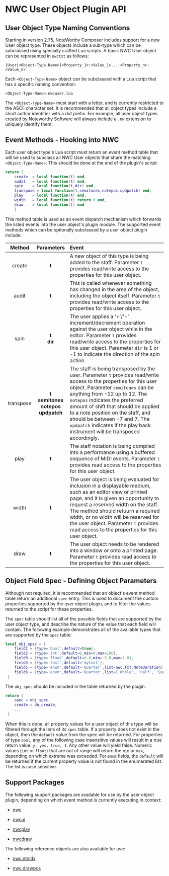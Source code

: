 # NWC User Object Plugin API

## User Object Type Naming Conventions
Starting in version 2.75, NoteWorthy Composer includes support for a new User object type. These objects include a sub-type which can
be subclassed using specially crafted Lua scripts. A basic NWC User object can be represented in `nwctxt` as follows:


```nwctxt
|User|<Object-Type-Name>|<Property_1>:<Value_1>...|<Property_n>:<Value_n>
```

Each `<Object-Type-Name>` object can be subclassed with a Lua script that has a specific naming convention:

`<Object-Type-Name>.nwcuser.lua`


The `<Object-Type-Name>` must start with a letter, and is currently restricted to the ASCII character set. It is recommended that all object types include a short author identifier with a dot prefix. For example, all user object types created by Noteworthy Software will always include a `.nw` extension to uniquely identify them.

## Event Methods - Hooking into NWC

Each user object type's Lua script must return an event method table that will be used to subclass all NWC User objects that share the matching `<Object-Type-Name>`. This should be done at the end of the plugin's script:

```Lua
return {
	create	= local function(t) end,
	audit	= local function(t) end,
	spin	= local function(t,dir) end,
	transpose = local function(t,semitones,notepos,updpatch) end,
	play	= local function(t) end,
	width	= local function(t) return 0 end,
	draw	= local function(t) end
	}
```

This method table is used as an event dispatch mechanism which forwards the listed events into the user object's plugin module. The supported event methods which can be optionally subclassed by a user object plugin include:

| Method    | Parameters | Event    |
|:---------:|:----------:|:-------------- |
|  create   | **t**      | A new object of this type is being added to the staff. Parameter `t` provides read/write access to the properties for this user object. |
|  audit   | **t**      | This is called whenever something has changed in the area of the object, including the object itself. Parameter `t` provides read/write access to the properties for this user object. |
|  spin     | **t**<br>**dir** | The user applies a '+'/'-' increment/decrement operation against the user object while in the editor. Parameter `t` provides read/write access to the properties for this user object. Parameter `dir` is 1 or -1 to indicate the direction of the spin action.|
|  transpose     | **t**<br>**semitones**<br>**notepos**<br>**updpatch** | The staff is being transposed by the user. Parameter `t` provides read/write access to the properties for this user object. Parameter `semitones` can be anything from -12 up to 12. The `notepos` indicates the preferred amount of shift that should be applied to a note position on the staff, and should be between -7 and 7. The `updpatch` indicates if the play back instrument will be transposed accordingly.|
|  play     | **t** | The staff notation is being compiled into a performance using a buffered sequence of MIDI events. Parameter `t` provides read access to the properties for this user object. |
|  width    | **t** | The user object is being evaluated for inclusion in a displayable medium, such as an editor view or printed page, and it is given an opportunity to request a reserved width on the staff. The method should retuurn a required width, or no width will be reserved for the user object. Parameter `t` provides read access to the properties for this user object. |
|  draw     | **t** | The user object needs to be rendered into a window or onto a printed page. Parameter `t` provides read access to the properties for this user object. |

## Object Field Spec - Defining Object Parameters

Although not required, it is recommended that an object's event method table return an additional `spec` entry. This is used to document the custom properties supported by the user object plugin, and to filter the values returned to the script for these properties.

The `spec` table should list all of the possible fields that are supported by the user object type, and describe the nature of the value that each field will contain. The following example demonstrates all of the available types that are supported by the `spec` table:

```Lua
local obj_spec = {
	field1 = {type='bool',default=true},
	field2 = {type='int',default=0,min=0,max=100},
	field3 = {type='float',default=0.0,min=-5.0,max=5.0},
	field4 = {type='text',default='mytext'},
	field5 = {type='enum',default='Quarter',list=nwc.txt.NoteDuration},
	field6 = {type='enum',default='Quarter',list={'Whole', 'Half', 'Quarter', 'Eighth', 'Sixteenth', 'Thirtysecond', 'Sixtyfourth'}},
 }
```

The `obj_spec` should be included in the table returned by the plugin:

```Lua
return {
	spec = obj_spec,
	create = do_create,
	...
 }
```

When this is done, all property values for a user object of this type will be filtered through the lens of its `spec` table. If a property does not exist in the object, then the `default` value from the spec will be returned. For properties of type `bool`, any of the following case insensitive values will result in a true return value: `y, yes, true, 1`. Any other value will yield false. Numeric values (`int` or `float`) that are out of range will return the `min` or `max`, depending on which extreme was exceeded. For `enum` fields, the `default` will be returned if the current property value is not found in the enumerated list. The list is case sensitive.

## Support Packages

The following support packages are available for use by the user object plugin, depending on which event method is currently executing in context:

- [nwc](nwc.md)

- [nwcui](nwcui.md)

- [nwcplay](nwcplay.md)

- [nwcdraw](nwcdraw.md) 

The following reference objects are also available for use:

- [nwc.ntnidx](nwc.ntnidx.md)

- [nwc.drawpos](nwc.drawpos.md)
